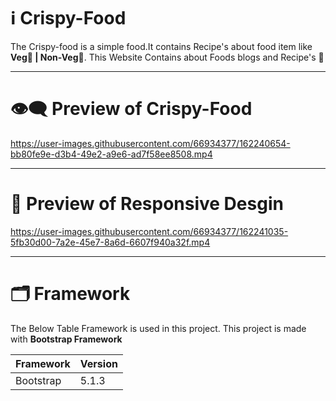 # ℹ️ Crispy-Food

The Crispy-food is a simple food.It contains Recipe's about food item like **Veg🥔 | Non-Veg**🍗.
This Website Contains about Foods blogs
and Recipe's 🍕

---

# 👁️‍🗨️ Preview of Crispy-Food 

https://user-images.githubusercontent.com/66934377/162240654-bb80fe9e-d3b4-49e2-a9e6-ad7f58ee8508.mp4

---

# 📱 Preview of Responsive Desgin

https://user-images.githubusercontent.com/66934377/162241035-5fb30d00-7a2e-45e7-8a6d-6607f940a32f.mp4

---

# 🗂️ Framework

The Below Table Framework is used in this project. This project is made with **Bootstrap Framework**

| Framework | Version |
| ------------- | ------------- |
| Bootstrap  | 5.1.3  |

